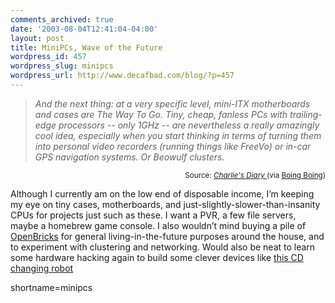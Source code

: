 ```yaml
---
comments_archived: true
date: '2003-08-04T12:41:04-04:00'
layout: post
title: MiniPCs, Wave of the Future
wordpress_id: 457
wordpress_slug: minipcs
wordpress_url: http://www.decafbad.com/blog/?p=457
---
```

<blockquote cite="http://www.antipope.org/charlie/blosxom.cgi/2003/Aug/3#ukuug-1"><i>And the next thing: at a very specific level, mini-ITX motherboards and cases are The Way To Go. Tiny, cheap, fanless PCs with trailing-edge processors -- only  1GHz -- are nevertheless a really amazingly cool idea, especially when you start thinking in terms of turning them into personal video recorders (running things like FreeVo) or in-car GPS navigation systems. Or Beowulf clusters.</i></blockquote><div class="credit" align="right"><small>Source: <cite><a href="http://www.antipope.org/charlie/blosxom.cgi/2003/Aug/3#ukuug-1">Charlie's Diary   </a></cite> (via <a href="http://boingboing.net/2003_08_01_archive.html#200443863">Boing Boing</a>)</small></div>	<p>Although I currently am on the low end of disposable income, I&#8217;m keeping my eye on tiny cases, motherboards, and just-slightly-slower-than-insanity CPUs for projects just such as these.  I want a <span class="caps">PVR</span>, a few file servers, maybe a homebrew game console.  I also wouldn&#8217;t mind buying a pile of <a href="http://www.openbrick.org/">OpenBricks</a> for general living-in-the-future purposes around the house, and to experiment with clustering and networking.  Would also be neat to learn some hardware hacking again to build some clever devices like <a href="http://www.sentex.net/~mwandel/tech/changer.html">this CD changing robot</a></p>
<!--more-->
shortname=minipcs
